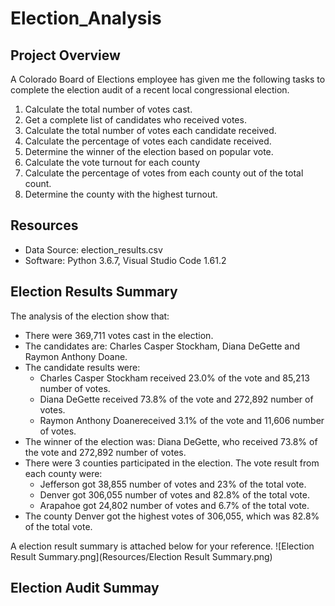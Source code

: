 # Election_Analysis

## Project Overview  
A Colorado Board of Elections employee has given me the following tasks to complete the election audit of a recent local congressional election.  
  
1. Calculate the total number of votes cast.
2. Get a complete list of candidates who received votes.
3. Calculate the total number of votes each candidate received.
4. Calculate the percentage of votes each candidate received.
5. Determine the winner of the election based on popular vote.
6. Calculate the vote turnout for each county
7. Calculate the percentage of votes from each county out of the total count.
8. Determine the county with the highest turnout.
  
## Resources
- Data Source: election_results.csv
- Software: Python 3.6.7, Visual Studio Code 1.61.2
  
## Election Results Summary
The analysis of the election show that:
* There were 369,711 votes cast in the election.
* The candidates are: Charles Casper Stockham, Diana DeGette and Raymon Anthony Doane.
* The candidate results were:
  - Charles Casper Stockham received 23.0% of the vote and 85,213 number of votes.
  - Diana DeGette received 73.8% of the vote and 272,892 number of votes.
  - Raymon Anthony Doanereceived 3.1% of the vote and 11,606 number of votes.
* The winner of the election was: Diana DeGette, who received 73.8% of the vote and 272,892 number of votes.
* There were 3 counties participated in the election. The vote result from each county were:
  - Jefferson got 38,855 number of votes and 23% of the total vote.
  - Denver got 306,055 number of votes and 82.8% of the total vote.
  - Arapahoe got 24,802 number of votes and 6.7% of the total vote.
* The county Denver got the highest votes of 306,055, which was 82.8% of the total vote.

A election result summary is attached below for your reference.
![Election Result Summary.png](Resources/Election Result Summary.png)
  
## Election Audit Summay


 
